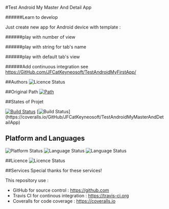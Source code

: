#Test Android My Master And Detail App

######Learn to develop

Just create new app for Android device with template : 

######play with number of view

######play with string for tab's name

######play with default tab's view 

######Add continuous integration 
see https://GitHub.com/JFCatKeyneosoft/TestAndroidMyFirstApp/

##Authors
![Licence Status](https://img.shields.io/badge/Author-Jean--François%20CONTART-purple.svg)

##Original Path 
[![Path](https://img.shields.io/badge/GitHub-TestAndroidMyMasterAndDetailApp-ff4488.svg)](https://GitHub.com/JFCatKeyneosoft/TestAndroidMyMasterAndDetailApp/)

##States of Projet

[![Build Status](https://travis-ci.org/JFCatKeyneosoft/TestAndroidMyMasterAndDetailApp.svg?branch=master)](https://travis-ci.org/JFCatKeyneosoft/TestAndroidMyMasterAndDetailApp)
[![Build Status](http://img.shields.io/coveralls/JFCatKeyneosoft/TestAndroidMyMasterAndDetailApp.svg?)](https://coveralls.io/GitHub/JFCatKeyneosoft/TestAndroidMyMasterAndDetailApp)

## Platform and Languages
![Platform Status](https://img.shields.io/badge/platform-Android-lightgray.svg)
![Language Status](https://img.shields.io/badge/IDE-Android%20Studio-blue.svg)
![Language Status](https://img.shields.io/badge/language-Java-blue.svg)

##Licence
![Licence Status](https://img.shields.io/badge/licence-Copyleft-yellowgreen.svg)

##Services
Special thanks for these services!

This repository use :
 - GitHub for source control : https://github.com
 - Travis CI for continous integration : https://travis-ci.org
 - Coveralls for code coverage : https://coveralls.io
 

